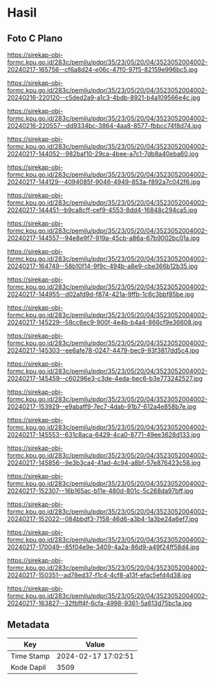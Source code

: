 # Hasil

## Foto C Plano

https://sirekap-obj-formc.kpu.go.id/283c/pemilu/pdpr/35/23/05/20/04/3523052004002-20240217-165756--cf6a8d24-e06c-47f0-97f5-82159e996bc5.jpg

https://sirekap-obj-formc.kpu.go.id/283c/pemilu/pdpr/35/23/05/20/04/3523052004002-20240216-220120--c5ded2a9-a1c3-4bdb-8921-b4a109566e4c.jpg

https://sirekap-obj-formc.kpu.go.id/283c/pemilu/pdpr/35/23/05/20/04/3523052004002-20240216-220557--dd9334bc-3864-4aa8-8577-fbbcc74f8d74.jpg

https://sirekap-obj-formc.kpu.go.id/283c/pemilu/pdpr/35/23/05/20/04/3523052004002-20240217-144052--982baf10-29ca-4bee-a7c1-7db8a40eba60.jpg

https://sirekap-obj-formc.kpu.go.id/283c/pemilu/pdpr/35/23/05/20/04/3523052004002-20240217-144129--4094085f-9046-4949-853a-f892a7c042f6.jpg

https://sirekap-obj-formc.kpu.go.id/283c/pemilu/pdpr/35/23/05/20/04/3523052004002-20240217-144451--b9ca8cff-cef9-4553-8dd4-16848c294ca5.jpg

https://sirekap-obj-formc.kpu.go.id/283c/pemilu/pdpr/35/23/05/20/04/3523052004002-20240217-144557--94e8e9f7-919a-45cb-a86a-67b9002bc01a.jpg

https://sirekap-obj-formc.kpu.go.id/283c/pemilu/pdpr/35/23/05/20/04/3523052004002-20240217-164749--58b10f14-9f9c-494b-a8e9-cbe366b12b35.jpg

https://sirekap-obj-formc.kpu.go.id/283c/pemilu/pdpr/35/23/05/20/04/3523052004002-20240217-144955--d02afd9d-f874-421a-9ffb-1c6c3bbf85be.jpg

https://sirekap-obj-formc.kpu.go.id/283c/pemilu/pdpr/35/23/05/20/04/3523052004002-20240217-145229--58cc6ec9-900f-4e4b-b4a4-866cf9e36608.jpg

https://sirekap-obj-formc.kpu.go.id/283c/pemilu/pdpr/35/23/05/20/04/3523052004002-20240217-145303--ee6afe78-0247-4479-bec9-93f3817dd5c4.jpg

https://sirekap-obj-formc.kpu.go.id/283c/pemilu/pdpr/35/23/05/20/04/3523052004002-20240217-145459--c60296e3-c3de-4eda-bec6-b3e773242527.jpg

https://sirekap-obj-formc.kpu.go.id/283c/pemilu/pdpr/35/23/05/20/04/3523052004002-20240217-153929--e9abaff9-7ec7-4dab-91b7-612a4e858b7e.jpg

https://sirekap-obj-formc.kpu.go.id/283c/pemilu/pdpr/35/23/05/20/04/3523052004002-20240217-145553--631c8aca-6429-4ca0-8771-49ee3628d133.jpg

https://sirekap-obj-formc.kpu.go.id/283c/pemilu/pdpr/35/23/05/20/04/3523052004002-20240217-145856--9e3b3ca4-41ad-4c94-a8bf-57e876423c58.jpg

https://sirekap-obj-formc.kpu.go.id/283c/pemilu/pdpr/35/23/05/20/04/3523052004002-20240217-152307--16b165ac-b11e-480d-801c-5c268da97bff.jpg

https://sirekap-obj-formc.kpu.go.id/283c/pemilu/pdpr/35/23/05/20/04/3523052004002-20240217-152022--084bbdf3-7158-46d6-a3b4-1a3be24a6ef7.jpg

https://sirekap-obj-formc.kpu.go.id/283c/pemilu/pdpr/35/23/05/20/04/3523052004002-20240217-170049--85f04e9e-3409-4a2a-86d9-a49f24ff58d4.jpg

https://sirekap-obj-formc.kpu.go.id/283c/pemilu/pdpr/35/23/05/20/04/3523052004002-20240217-150351--ad78ed37-f1c4-4cf8-a13f-efac5efd4d38.jpg

https://sirekap-obj-formc.kpu.go.id/283c/pemilu/pdpr/35/23/05/20/04/3523052004002-20240217-163827--32fbff4f-6cfa-4998-9361-5a613d75bc1a.jpg


## Metadata

| Key        | Value               |
| ---------- | ------------------- |
| Time Stamp | 2024-02-17 17:02:51 |
| Kode Dapil | 3509                |



